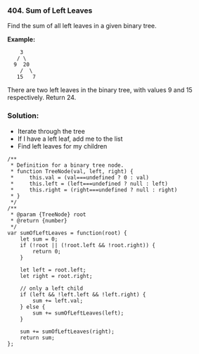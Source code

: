### 404. Sum of Left Leaves

Find the sum of all left leaves in a given binary tree.

**Example:**
```
    3
   / \
  9  20
    /  \
   15   7
```
There are two left leaves in the binary tree, with values 9 and 15 respectively. Return 24.

### Solution:
- Iterate through the tree
- If I have a left leaf, add me to the list
- Find left leaves for my children

```
/**
 * Definition for a binary tree node.
 * function TreeNode(val, left, right) {
 *     this.val = (val===undefined ? 0 : val)
 *     this.left = (left===undefined ? null : left)
 *     this.right = (right===undefined ? null : right)
 * }
 */
/**
 * @param {TreeNode} root
 * @return {number}
 */
var sumOfLeftLeaves = function(root) {
    let sum = 0;
    if (!root || (!root.left && !root.right)) {
        return 0;
    }
    
    let left = root.left;
    let right = root.right;
    
    // only a left child
    if (left && !left.left && !left.right) {
        sum += left.val;
    } else {
        sum += sumOfLeftLeaves(left);
    }
    
    sum += sumOfLeftLeaves(right);
    return sum;
};
```
